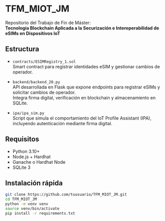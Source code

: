 # TFM_MIOT_JM

Repositorio del Trabajo de Fin de Máster:  
**Tecnología Blockchain Aplicada a la Securización e Interoperabilidad de eSIMs en Dispositivos IoT**

## Estructura

- `contracts/ESIMRegistry_1.sol`  
  Smart contract para registrar identidades eSIM y gestionar cambios de operador.

- `backend/backend_20.py`  
  API desarrollada en Flask que expone endpoints para registrar eSIMs y solicitar cambios de operador.  
  Integra firma digital, verificación en blockchain y almacenamiento en SQLite.

- `ipa/ipa_sim.py`  
  Script que simula el comportamiento del IoT Profile Assistant (IPA), incluyendo autenticación mediante firma digital.

## Requisitos

- Python 3.10+
- Node.js + Hardhat
- Ganache o Hardhat Node
- SQLite 3

## Instalación rápida

```bash
git clone https://github.com/tuusuario/TFM_MIOT_JM.git
cd TFM_MIOT_JM
python -m venv venv
source venv/bin/activate
pip install -r requirements.txt

